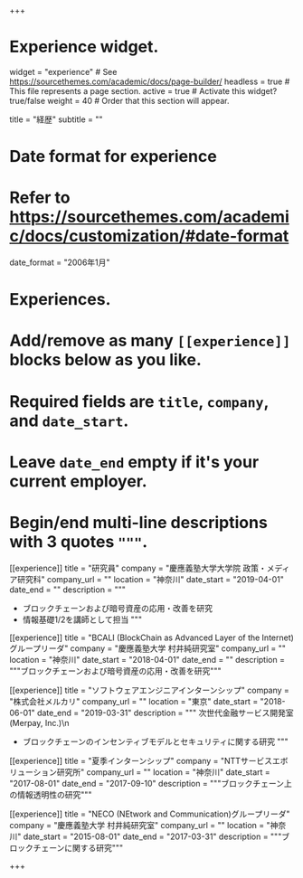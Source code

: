 +++
# Experience widget.
widget = "experience"  # See https://sourcethemes.com/academic/docs/page-builder/
headless = true  # This file represents a page section.
active = true  # Activate this widget? true/false
weight = 40  # Order that this section will appear.

title = "経歴"
subtitle = ""

# Date format for experience
#   Refer to https://sourcethemes.com/academic/docs/customization/#date-format
date_format = "2006年1月"

# Experiences.
#   Add/remove as many `[[experience]]` blocks below as you like.
#   Required fields are `title`, `company`, and `date_start`.
#   Leave `date_end` empty if it's your current employer.
#   Begin/end multi-line descriptions with 3 quotes `"""`.
[[experience]]
  title = "研究員"
  company = "慶應義塾大学大学院 政策・メディア研究科"
  company_url = ""
  location = "神奈川"
  date_start = "2019-04-01"
  date_end = ""
  description = """
  - ブロックチェーンおよび暗号資産の応用・改善を研究
  - 情報基礎1/2を講師として担当
  """

[[experience]]
  title = "BCALI (BlockChain as Advanced Layer of the Internet)グループリーダ"
  company = "慶應義塾大学 村井純研究室"
  company_url = ""
  location = "神奈川"
  date_start = "2018-04-01"
  date_end = ""
  description = """ブロックチェーンおよび暗号資産の応用・改善を研究"""

[[experience]]
  title = "ソフトウェアエンジニアインターンシップ"
  company = "株式会社メルカリ"
  company_url = ""
  location = "東京"
  date_start = "2018-06-01"
  date_end = "2019-03-31"
  description = """
  次世代金融サービス開発室 (Merpay, Inc.)\n
  - ブロックチェーンのインセンティブモデルとセキュリティに関する研究
  """

[[experience]]
  title = "夏季インターンシップ"
  company = "NTTサービスエボリューション研究所"
  company_url = ""
  location = "神奈川"
  date_start = "2017-08-01"
  date_end = "2017-09-10"
  description = """ブロックチェーン上の情報透明性の研究"""

[[experience]]
  title = "NECO (NEtwork and Communication)グループリーダ"
  company = "慶應義塾大学 村井純研究室"
  company_url = ""
  location = "神奈川"
  date_start = "2015-08-01"
  date_end = "2017-03-31"
  description = """ブロックチェーンに関する研究"""

+++
